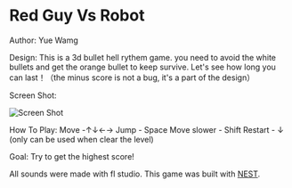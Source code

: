 # Red Guy Vs Robot

Author: Yue Wamg

Design: This is a 3d bullet hell rythem game. you need to avoid the white bullets and get the orange bullet to keep survive. Let's see how long you can last！（the minus score is not a bug, it's a part of the design）

Screen Shot:

![Screen Shot](screenshot.png)

How To Play:
Move -↑↓←→
Jump - Space
Move slower - Shift
Restart - ↓ (only can be used when clear the level)

Goal: Try to get the highest score!

All sounds were made with fl studio.
This game was built with [NEST](NEST.md).
